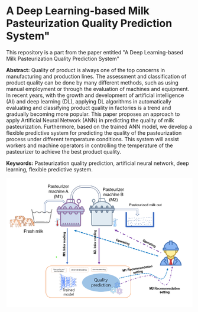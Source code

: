 # A Deep Learning-based Milk Pasteurization Quality Prediction System"
This repository is a part from the paper entitled "A Deep Learning-based Milk Pasteurization Quality Prediction System"

**Abstract:**
Quality of product is always one of the top concerns in manufacturing and production lines. The assessment and classification of product quality can be done by many different methods, such as using manual employment or through the evaluation of machines and equipment. In recent years, with the growth and development of artificial intelligence (AI) and deep learning (DL), applying DL algorithms in automatically evaluating and classifying product quality in factories is a trend and gradually becoming more popular. This paper proposes an approach to apply Artificial Neural Network (ANN) in predicting the quality of milk pasteurization. Furthermore, based on the trained ANN model, we develop a flexible predictive system for predicting the quality of the pasteurization process under different temperature conditions. This system will assist workers and machine operators in controlling the temperature of the pasteurizer to achieve the best product quality.

**Keywords:** Pasteurization quality prediction, artificial neural network, deep learning, flexible predictive system. 

![Alt text](/paper_concept2.png?raw=true "Milk pasteurizer operating recommendation system")
